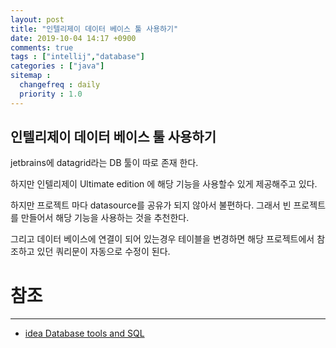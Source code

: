 ```yaml
---
layout: post
title: "인텔리제이 데이터 베이스 툴 사용하기"
date: 2019-10-04 14:17 +0900
comments: true
tags : ["intellij","database"]
categories : ["java"]
sitemap :
  changefreq : daily
  priority : 1.0
---
```

 
## 인텔리제이 데이터 베이스 툴 사용하기

jetbrains에 datagrid라는 DB 툴이 따로 존재 한다. 

하지만 인텔리제이 Ultimate edition 에 해당 기능을 사용할수 있게 제공해주고 있다.

하지만 프로젝트 마다 datasource를 공유가 되지 않아서 불편하다. 그래서 빈 프로젝트를 만들어서 해당 기능을 사용하는 것을 추천한다.

그리고 데이터 베이스에 연결이 되어 있는경우 테이블을 변경하면 해당 프로젝트에서 참조하고 있던 쿼리문이 자동으로 수정이 된다.


# 참조
----- 
* [idea Database tools and SQL](https://www.jetbrains.com/help/idea/relational-databases.html)
